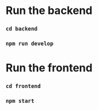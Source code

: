 # Run the backend
### `cd backend`
### `npm run develop`
# Run the frontend
### `cd frontend`
### `npm start`
